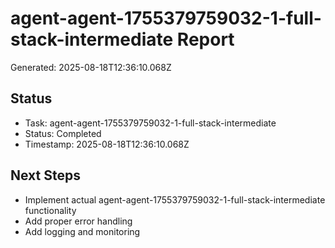 # agent-agent-1755379759032-1-full-stack-intermediate Report

Generated: 2025-08-18T12:36:10.068Z

## Status
- Task: agent-agent-1755379759032-1-full-stack-intermediate
- Status: Completed
- Timestamp: 2025-08-18T12:36:10.068Z

## Next Steps
- Implement actual agent-agent-1755379759032-1-full-stack-intermediate functionality
- Add proper error handling
- Add logging and monitoring
